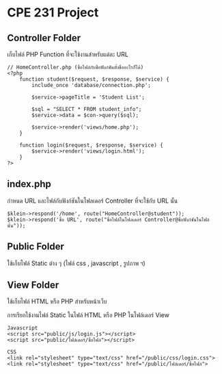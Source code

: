 # CPE 231 Project
## Controller Folder
เก็บไฟล์ PHP Function ที่จะใช้งานสำหรับแต่ละ URL

    // HomeController.php (ชื่อไฟล์กับชื่อฟังก์ชันตั้งชื่ออะไรก็ได้)
    <?php
        function student($request, $response, $service) {
            include_once 'database/connection.php';
        
            $service->pageTitle = 'Student List';
        
            $sql = "SELECT * FROM student_info";
            $service->data = $con->query($sql);
        
            $service->render('views/home.php');
        }

        function login($request, $response, $service) {
            $service->render('views/login.html');
        }
    ?>

## index.php
กำหนด URL และไฟล์กับฟังก์ชันในโฟลเดอร์ Controller ที่จะใช้กับ URL นั้น

    $klein->respond('/home', route("HomeController@student"));
    $klein->respond('ชื่อ URL', route("ชื่อไฟล์ในโฟลเดอร์ Controller@ชื่อฟังก์ชันในไฟล์นั้น"));

## Public Folder
ใช้เก็บไฟล์ Static ต่าง ๆ (ไฟล์ css , javascript , รูปภาพ ฯ)

## View Folder
ใช้เก็บไฟล์ HTML หรือ PHP สำหรับหน้าเว็บ

การเรียกใช้งานไฟล์ Static ในไฟล์ HTML หรือ PHP ในโฟล์เดอร์ View

    Javascript
    <script src="public/js/login.js"></script>
    <script src="public/โฟล์เดอร์/ชื่อไฟล์"></script>

    CSS
    <link rel="stylesheet" type="text/css" href="/public/css/login.css">
    <link rel="stylesheet" type="text/css" href="/public/โฟล์เดอร์/ชื่อไฟล์">
